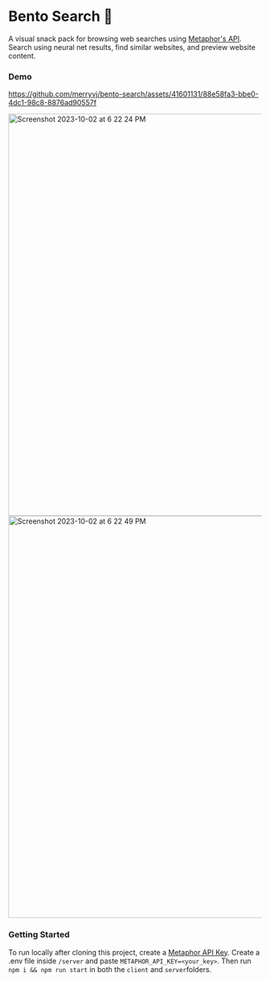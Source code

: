 # Bento Search 🍱
A visual snack pack for browsing web searches using [Metaphor's API](https://platform.metaphor.systems/). Search using neural net results, find similar websites, and preview website content. 

### Demo
https://github.com/merryvj/bento-search/assets/41601131/88e58fa3-bbe0-4dc1-98c8-8876ad90557f

<img width="800" alt="Screenshot 2023-10-02 at 6 22 24 PM" src="https://github.com/merryvj/locality-bento/assets/41601131/f6d91308-f0d0-483f-91a1-939b21195006">
<img width="800" alt="Screenshot 2023-10-02 at 6 22 49 PM" src="https://github.com/merryvj/locality-bento/assets/41601131/32b71c82-1a5d-4c82-b586-791e5e1a38f4">

### Getting Started

To run locally after cloning this project, create a [Metaphor API Key](https://dashboard.metaphor.systems/overview). Create a .env file inside ```/server``` and paste ```METAPHOR_API_KEY=<your_key>```. Then run ```npm i && npm run start``` in both the ```client``` and ```server```folders. 

